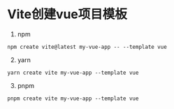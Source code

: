# Vite创建vue项目模板
1. npm  
``` 
npm create vite@latest my-vue-app -- --template vue 
```  
2. yarn  
``` 
yarn create vite my-vue-app --template vue 
```  
3. pnpm  
``` 
pnpm create vite my-vue-app --template vue 
```  
